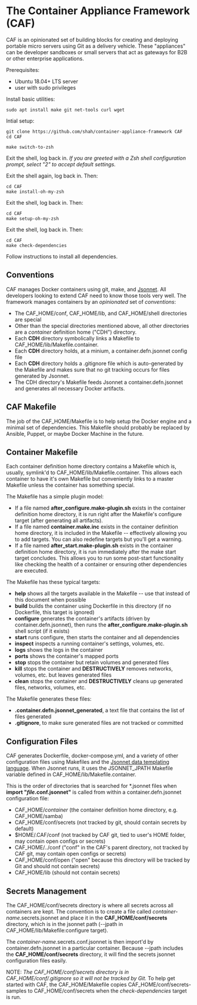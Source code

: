 # The Container Appliance Framework (CAF)
CAF is an opinionated set of building blocks for creating and deploying portable micro servers using
Git as a delivery vehicle. These "appliances" can be developer sandboxes or small servers that act as
gateways for B2B or other enterprise applications.

Prerequisites:

* Ubuntu 18.04+ LTS server
* user with sudo privileges

Install basic utilities:

    sudo apt install make git net-tools curl wget

Intial setup:

    git clone https://github.com/shah/container-appliance-framework CAF
    cd CAF

    make switch-to-zsh

Exit the shell, log back in.
*If you are greeted with a Zsh shell configuration prompt, select "2" to accept default settings.*

Exit the shell again, log back in. Then:

    cd CAF
    make install-oh-my-zsh

Exit the shell, log back in. Then:

    cd CAF
    make setup-oh-my-zsh

Exit the shell, log back in. Then:

    cd CAF
    make check-dependencies

Follow instructions to install all dependencies.

## Conventions

CAF manages Docker containers using git, make, and [Jsonnet](https://jsonnet.org/). All developers looking
to extend CAF need to know those tools very well. The framework manages containers by an *opinionated* set 
of *conventions*:

* The CAF_HOME/conf, CAF_HOME/lib, and CAF_HOME/shell directories are special
* Other than the special directories mentioned above, all other directories are a *container* definition
  home ("CDH") directory.
* Each **CDH** directory symbolically links a Makefile to CAF_HOME/lib/Makefile.container.
* Each **CDH** directory holds, at a minium, a container.defn.jsonnet config file
* Each **CDH** directory holds a .gitignore file which is auto-generated by the Makefile
  and makes sure that no git tracking occurs for files generated by Jsonnet.
* The CDH directory's Makefile feeds Jsonnet a container.defn.jsonnet and generates all necessary
  Docker artifacts.

## CAF Makefile

The job of the CAF_HOME/Makefile is to help setup the Docker engine and a minimal set of dependencies. This
Makefile should probably be replaced by Ansible, Puppet, or maybe Docker Machine in the future.

## Container Makefile

Each container definition home directory contains a Makefile which is, usually, symlink'd to
CAF_HOME/lib/Makefile.container. This allows each container to have it's own Makefile but conveniently
links to a master Makefile unless the container has something special.

The Makefile has a simple plugin model:

* If a file named **after_configure.make-plugin.sh** exists in the container definition home directory,
  it is run right after the Makefile's configure target (after generating all artifacts).
* If a file named **container.make.inc** exists in the container definition home directory, it is
  included in the Makefile -- effectively allowing you to add targets. You can also redefine targets
  but you'll get a warning.
* If a file named **after_start.make-plugin.sh** exists in the container definition home directory, it
  is run immediately after the make start target concludes. This allows you to run some post-start
  functionality like checking the health of a container or ensuring other dependencies are executed.

The Makefile has these typical targets:

* **help** shows all the targets available in the Makefile -- use that instead of this document when possible
* **build** builds the container using Dockerfile in this directory (if no Dockerfile, this target is ignored)
* **configure** generates the container's artifacts (driven by container.defn.jsonnet), then runs the
  **after_configure.make-plugin.sh** shell script (if it exists)
* **start** runs configure, then starts the container and all dependencies
* **inspect** inspects a running container's settings, volumes, etc.
* **logs** shows the logs in the container
* **ports** shows the container's mapped ports
* **stop** stops the container but retain volumes and generated files
* **kill** stops the container and **DESTRUCTIVELY** removes networks, volumes, etc. but leaves generated files
* **clean** stops the container and **DESTRUCTIVELY** cleans up generated files, networks, volumes, etc.

The Makefile generates these files:

* **.container.defn.jsonnet_generated**, a text file that contains the list of files generated
* **.gitignore**, to make sure generated files are not tracked or committed

## Configuration Files

CAF generates Dockerfile, docker-compose.yml, and a variety of other configuration files using Makefiles
and the [Jsonnet data templating language](https://jsonnet.org/). When Jsonnet runs, it uses the 
JSONNET_JPATH Makefile variable defined in CAF_HOME/lib/Makefile.container.

This is the order of directories that is searched for *.jsonnet files when **import "*file*.conf.jsonnet"**
is called from within a container.defn.jsonnet configuration file:

* CAF_HOME/*container* (the container definition home directory, e.g. CAF_HOME/samba)
* CAF_HOME/conf/secrets (not tracked by git, should contain secrets by default)
* $HOME/.CAF/conf (not tracked by CAF git, tied to user's HOME folder, may contain open configs or secrets)
* CAF_HOME/../conf ("conf" in the CAF's parent directory, not tracked by CAF git, may contain open configs or secrets)
* CAF_HOME/conf/open ("open" because this directory will be tracked by Git and should not contain secrets)
* CAF_HOME/lib (should not contain secrets)

## Secrets Management

The CAF_HOME/conf/secrets directory is where all secrets across all containers are kept. The convention is
to create a file called *container-name*.secrets.jsonnet and place it in the **CAF_HOME/conf/secrets** directory,
which is in the jsonnet path (--jpath in CAF_HOME/lib/Makefile:configure target).

The *container-name*.secrets.conf.jsonnet is then import'd by container.defn.jsonnet in a particular
container. Because --jpath includes the **CAF_HOME/conf/secrets** directory, it will find the secrets jsonnet
configuration files easily.

NOTE: *The CAF_HOME/conf/secrets directory is in CAF_HOME/conf/.gitignore so it will not be tracked by Git.*
To help get started with CAF, the CAF_HOME/Makefile copies CAF_HOME/conf/secrets-samples to CAF_HOME/conf/secrets 
when the *check-dependencies* target is run.